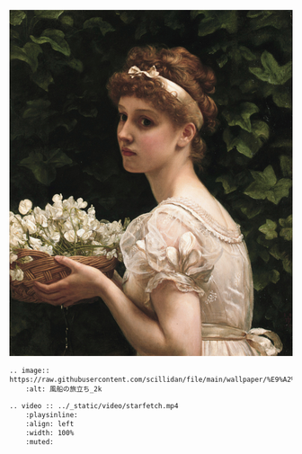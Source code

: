 ![](../_static/image/example.png)

```{eval-rst}
.. image:: https://raw.githubusercontent.com/scillidan/file/main/wallpaper/%E9%A2%A8%E8%88%B9%E3%81%AE%E6%97%85%E7%AB%8B%E3%81%A1_2k.png
    :alt: 風船の旅立ち_2k
```

```{eval-rst}
.. video :: ../_static/video/starfetch.mp4
    :playsinline:
    :align: left
    :width: 100%
    :muted:
```
